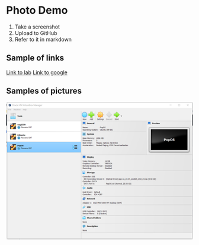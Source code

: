 # Photo Demo

1. Take a screenshot
2. Upload to GitHub
3. Refer to it in markdown

## Sample of links
[Link to lab](README.md)
[Link to google](www.google.com)


## Samples of pictures
![VBox is great!](VBox.PNG)
